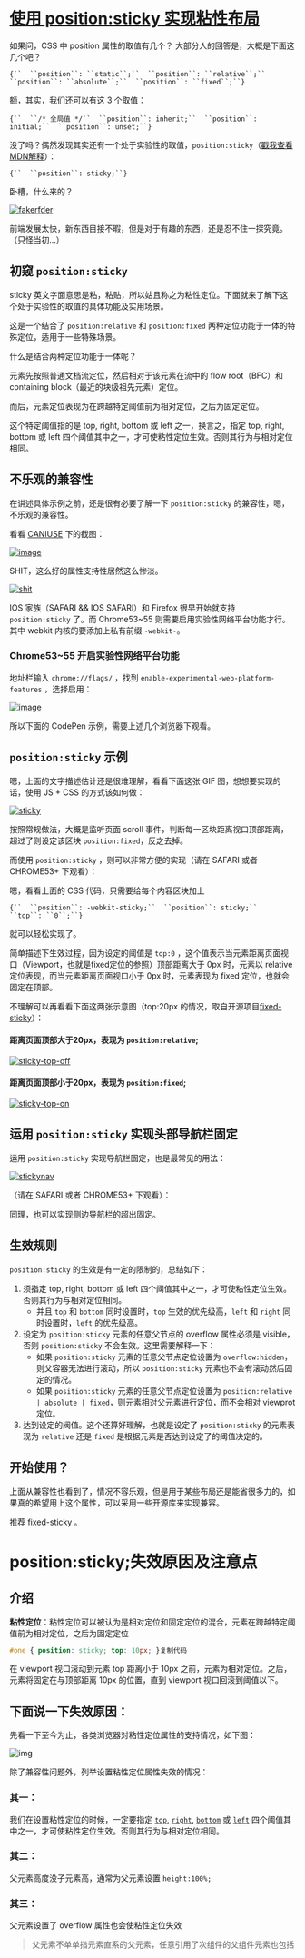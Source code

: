 # [使用 position:sticky 实现粘性布局](https://www.cnblogs.com/coco1s/p/6402723.html)

如果问，CSS 中 position 属性的取值有几个？
大部分人的回答是，大概是下面这几个吧？

```
{``  ``position``: ``static``;``  ``position``: ``relative``;``  ``position``: ``absolute``;``  ``position``: ``fixed``;``}
```

额，其实，我们还可以有这 3 个取值：

```
{``  ``/* 全局值 */``  ``position``: inherit;``  ``position``: initial;``  ``position``: unset;``}
```

没了吗？偶然发现其实还有一个处于实验性的取值，`position:sticky`（[戳我查看MDN解释](https://developer.mozilla.org/zh-CN/docs/Web/CSS/position)）：

```
{``  ``position``: sticky;``}
```

卧槽，什么来的？

[![fakerfder](https://cloud.githubusercontent.com/assets/8554143/22968599/f9883ac6-f3a5-11e6-8442-eb06028327a2.jpg)](https://cloud.githubusercontent.com/assets/8554143/22968599/f9883ac6-f3a5-11e6-8442-eb06028327a2.jpg)

前端发展太快，新东西目接不暇，但是对于有趣的东西，还是忍不住一探究竟。（只怪当初...）

##  

## 初窥 `position:sticky`

sticky 英文字面意思是粘，粘贴，所以姑且称之为粘性定位。下面就来了解下这个处于实验性的取值的具体功能及实用场景。

这是一个结合了 `position:relative` 和 `position:fixed` 两种定位功能于一体的特殊定位，适用于一些特殊场景。

什么是结合两种定位功能于一体呢？

元素先按照普通文档流定位，然后相对于该元素在流中的 flow root（BFC）和 containing block（最近的块级祖先元素）定位。

而后，元素定位表现为在跨越特定阈值前为相对定位，之后为固定定位。

这个特定阈值指的是 top, right, bottom 或 left 之一，换言之，指定 top, right, bottom 或 left 四个阈值其中之一，才可使粘性定位生效。否则其行为与相对定位相同。

## 不乐观的兼容性

在讲述具体示例之前，还是很有必要了解一下 `position:sticky` 的兼容性，嗯，不乐观的兼容性。

看看 [CANIUSE](http://caniuse.com/#feat=css-sticky) 下的截图：

[![image](https://cloud.githubusercontent.com/assets/8554143/22967839/05e1759c-f3a3-11e6-9dc1-fc1bc3809a5a.png)](https://cloud.githubusercontent.com/assets/8554143/22967839/05e1759c-f3a3-11e6-9dc1-fc1bc3809a5a.png)

SHIT，这么好的属性支持性居然这么惨淡。

[![shit](https://cloud.githubusercontent.com/assets/8554143/22967626/309e614c-f3a2-11e6-9349-9e1c11952150.jpg)](https://cloud.githubusercontent.com/assets/8554143/22967626/309e614c-f3a2-11e6-9349-9e1c11952150.jpg)

IOS 家族（SAFARI && IOS SAFARI）和 Firefox 很早开始就支持 `position:sticky` 了。而 Chrome53~55 则需要启用实验性网络平台功能才行。其中 webkit 内核的要添加上私有前缀 `-webkit-`。

###  

### Chrome53~55 开启实验性网络平台功能

地址栏输入 `chrome://flags/` ，找到 `enable-experimental-web-platform-features` ，选择启用：

[![image](https://cloud.githubusercontent.com/assets/8554143/22967783/d74295c2-f3a2-11e6-9c09-f75f30b017bd.png)](https://cloud.githubusercontent.com/assets/8554143/22967783/d74295c2-f3a2-11e6-9c09-f75f30b017bd.png)

所以下面的 CodePen 示例，需要上述几个浏览器下观看。

 

## `position:sticky` 示例

嗯，上面的文字描述估计还是很难理解，看看下面这张 GIF 图，想想要实现的话，使用 JS + CSS 的方式该如何做：

[![sticky](https://cloud.githubusercontent.com/assets/8554143/22967003/97af8828-f39f-11e6-82db-55405160eea3.gif)](https://cloud.githubusercontent.com/assets/8554143/22967003/97af8828-f39f-11e6-82db-55405160eea3.gif)

按照常规做法，大概是监听页面 scroll 事件，判断每一区块距离视口顶部距离，超过了则设定该区块 `position:fixed`，反之去掉。

而使用 `position:sticky` ，则可以非常方便的实现（请在 SAFARI 或者 CHROME53+ 下观看）：



嗯，看看上面的 CSS 代码，只需要给每个内容区块加上

```
{``  ``position``: -webkit-sticky;``  ``position``: sticky;``  ``top``: ``0``;``}
```

就可以轻松实现了。

简单描述下生效过程，因为设定的阈值是 `top:0` ，这个值表示当元素距离页面视口（Viewport，也就是fixed定位的参照）顶部距离大于 0px 时，元素以 relative 定位表现，而当元素距离页面视口小于 0px 时，元素表现为 fixed 定位，也就会固定在顶部。

不理解可以再看看下面这两张示意图（top:20px 的情况，取自开源项目[fixed-sticky](https://github.com/filamentgroup/fixed-sticky)）：

#### 距离页面顶部大于20px，表现为 `position:relative`;

[![sticky-top-off](https://cloud.githubusercontent.com/assets/8554143/22968940/7dabb642-f3a7-11e6-8eba-e48cc56642dc.gif)](https://cloud.githubusercontent.com/assets/8554143/22968940/7dabb642-f3a7-11e6-8eba-e48cc56642dc.gif)

#### 距离页面顶部小于20px，表现为 `position:fixed`;

[![sticky-top-on](https://cloud.githubusercontent.com/assets/8554143/22969004/c0cfee66-f3a7-11e6-995b-0b497360ca2b.gif)](https://cloud.githubusercontent.com/assets/8554143/22969004/c0cfee66-f3a7-11e6-995b-0b497360ca2b.gif)

###  

## 运用 `position:sticky` 实现头部导航栏固定

运用 `position:sticky` 实现导航栏固定，也是最常见的用法：

[![stickynav](https://cloud.githubusercontent.com/assets/8554143/22968496/9a4707d6-f3a5-11e6-82b2-2e6c5f95a706.gif)](https://cloud.githubusercontent.com/assets/8554143/22968496/9a4707d6-f3a5-11e6-82b2-2e6c5f95a706.gif)

（请在 SAFARI 或者 CHROME53+ 下观看）：



同理，也可以实现侧边导航栏的超出固定。

##  

## 生效规则

`position:sticky` 的生效是有一定的限制的，总结如下：

1. 须指定 top, right, bottom 或 left 四个阈值其中之一，才可使粘性定位生效。否则其行为与相对定位相同。
   - 并且 `top` 和 `bottom` 同时设置时，`top` 生效的优先级高，`left` 和 `right` 同时设置时，`left` 的优先级高。
2. 设定为 `position:sticky` 元素的任意父节点的 overflow 属性必须是 visible，否则 `position:sticky` 不会生效。这里需要解释一下：
   - 如果 `position:sticky` 元素的任意父节点定位设置为 `overflow:hidden`，则父容器无法进行滚动，所以 `position:sticky` 元素也不会有滚动然后固定的情况。
   - 如果 `position:sticky` 元素的任意父节点定位设置为 `position:relative | absolute | fixed`，则元素相对父元素进行定位，而不会相对 viewprot 定位。
3. 达到设定的阀值。这个还算好理解，也就是设定了 `position:sticky` 的元素表现为 `relative` 还是 `fixed` 是根据元素是否达到设定了的阈值决定的。

##  

## 开始使用？

上面从兼容性也看到了，情况不容乐观，但是用于某些布局还是能省很多力的，如果真的希望用上这个属性，可以采用一些开源库来实现兼容。

推荐 [fixed-sticky](https://github.com/filamentgroup/fixed-sticky) 。



# position:sticky;失效原因及注意点

## 介绍

**粘性定位**：粘性定位可以被认为是相对定位和固定定位的混合，元素在跨越特定阈值前为相对定位，之后为固定定位

```css
#one { position: sticky; top: 10px; }复制代码
```

在 viewport 视口滚动到元素 top 距离小于 10px 之前，元素为相对定位。之后，元素将固定在与顶部距离 10px 的位置，直到 viewport 视口回滚到阈值以下。

## 下面说一下**失效原因**：

先看一下至今为止，各类浏览器对粘性定位属性的支持情况，如下图：

![img](https://p1-jj.byteimg.com/tos-cn-i-t2oaga2asx/gold-user-assets/2020/6/22/172dbe745c801f8b~tplv-t2oaga2asx-zoom-in-crop-mark:4536:0:0:0.awebp)

除了兼容性问题外，列举设置粘性定位属性失效的情况：

### **其一**：

我们在设置粘性定位的时候，一定要指定 [`top`](https://link.juejin.cn?target=https%3A%2F%2Fdeveloper.mozilla.org%2Fzh-CN%2Fdocs%2FWeb%2FCSS%2Ftop), [`right`](https://link.juejin.cn?target=https%3A%2F%2Fdeveloper.mozilla.org%2Fzh-CN%2Fdocs%2FWeb%2FCSS%2Fright), [`bottom`](https://link.juejin.cn?target=https%3A%2F%2Fdeveloper.mozilla.org%2Fzh-CN%2Fdocs%2FWeb%2FCSS%2Fbottom) 或 [`left`](https://link.juejin.cn?target=https%3A%2F%2Fdeveloper.mozilla.org%2Fzh-CN%2Fdocs%2FWeb%2FCSS%2Fleft) 四个阈值其中之一，才可使粘性定位生效。否则其行为与相对定位相同。

### 其二：

父元素高度没子元素高，通常为父元素设置 `height:100%;`

### 其三：

父元素设置了 overflow 属性也会使粘性定位失效

> 父元素不单单指元素直系的父元素，任意引用了次组件的父组件元素也包括

